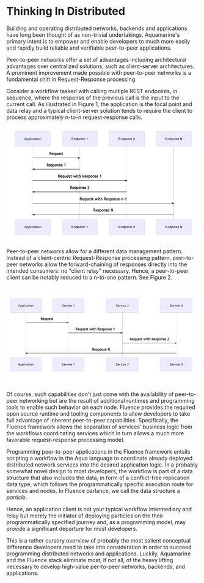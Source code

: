 # Thinking In Distributed

Building and operating distributed networks, backends and applications have long been thought of as non-trivial undertakings. Aquamarine's primary intent is to empower and enable developers to much more easily and rapidly build reliable and verifiable peer-to-peer applications. 

Peer-to-peer networks offer a set of advantages including architectural advantages over centralized solutions, such as client-server architectures. A prominent improvement made possible with peer-to-peer networks is a fundamental shift in Request-Response processing.

 Consider a workflow tasked with calling multiple REST endpoints, in sequence, where the response of the previous call is the input to the current call. As illustrated in Figure 1, the application is the focal point and data relay and a typical client-server solution tends to require the client to process approximately n-to-n request-response calls.

![Figure 1: Stylized Data Flow For Application With Multiple Endpoint Calls](.gitbook/assets/image%20%283%29.png)

Peer-to-peer networks allow for a different data management pattern. Instead of a client-centric Request-Response processing pattern, peer-to-peer networks allow the forward-chaining of responses directly into the intended consumers: no "client relay" necessary. Hence, a peer-to-peer client can be notably reduced to a n-to-one pattern. See Figure 2. 

![Figure 2: Stylized Data Flow For Application With Fluence Distributed Services ](.gitbook/assets/image%20%284%29.png)

Of course, such capabilities don't just come with the availability of peer-to-peer networking but are the result of additional runtimes and programming tools to enable such behavior on each node. Fluence provides the required open source runtime and tooling components to allow developers to take full advantage of inherent peer-to-peer capabilities. Specifically, the Fluence framework allows the separation of services' business logic from the workflows coordinating services which in turn allows a much more favorable request-response processing model.

Programming peer-to-peer applications in the Fluence framework entails scripting a workflow in  the Aqua language to coordinate already deployed distributed network services into the desired application logic. In a probably somewhat novel design to most developers, the workflow is part of a data structure that also includes the data, in form of a conflict-free replication data type, which follows the programmatically specific execution route for services and nodes. In Fluence parlance, we call the data structure a _particle_.

Hence, an application client is not your typical workflow intermediary and relay but merely the initiator of deploying particles on the their programmatically specified journey and, as a programming model, may provide a significant departure for most developers.

This is a rather cursory overview of probably the most salient conceptual difference developers need to take into consideration in order to succeed programming distributed networks and applications. Luckily, Aquamarine and the Fluence stack eliminate most, if not all, of the heavy lifting necessary to develop high-value per-to-peer networks, backends, and applications.

